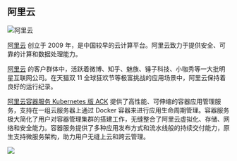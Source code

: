 ## 阿里云 ##

![阿里云](_images/aliyun-logo.png)

[阿里云](https://www.aliyun.com?source=5176.11533457&userCode=8lx5zmtu&type=copy) 创立于 2009 年，是中国较早的云计算平台。阿里云致力于提供安全、可靠的计算和数据处理能力。

[阿里云](https://www.aliyun.com?source=5176.11533457&userCode=8lx5zmtu&type=copy) 的客户群体中，活跃着微博、知乎、魅族、锤子科技、小咖秀等一大批明星互联网公司。在天猫双 11 全球狂欢节等极富挑战的应用场景中，阿里云保持着良好的运行纪录。

[阿里云容器服务 Kubernetes 版 ACK](https://www.aliyun.com/product/kubernetes?source=5176.11533457&userCode=8lx5zmtu&type=copy) 提供了高性能、可伸缩的容器应用管理服务，支持在一组云服务器上通过 Docker 容器来进行应用生命周期管理。容器服务极大简化了用户对容器管理集群的搭建工作，无缝整合了阿里云虚拟化、存储、网络和安全能力。容器服务提供了多种应用发布方式和流水线般的持续交付能力，原生支持微服务架构，助力用户无缝上云和跨云管理。

![](https://img.alicdn.com/tps/TB10yjtPpXXXXacXXXXXXXXXXXX-1531-1140.png)
